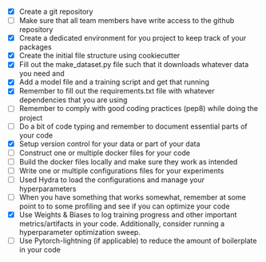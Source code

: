 * [X] Create a git repository
* [ ] Make sure that all team members have write access to the github repository
* [X] Create a dedicated environment for you project to keep track of your packages
* [X] Create the initial file structure using cookiecutter
* [X] Fill out the make_dataset.py file such that it downloads whatever data you need and
* [X] Add a model file and a training script and get that running
* [X] Remember to fill out the requirements.txt file with whatever dependencies that you are using
* [ ] Remember to comply with good coding practices (pep8) while doing the project
* [ ] Do a bit of code typing and remember to document essential parts of your code
* [X] Setup version control for your data or part of your data
* [ ] Construct one or multiple docker files for your code
* [ ] Build the docker files locally and make sure they work as intended
* [ ] Write one or multiple configurations files for your experiments
* [ ] Used Hydra to load the configurations and manage your hyperparameters
* [ ] When you have something that works somewhat, remember at some point to to some profiling and see if you can optimize your code
* [X] Use Weights & Biases to log training progress and other important metrics/artifacts in your code. Additionally, consider running a hyperparameter optimization sweep.
* [ ] Use Pytorch-lightning (if applicable) to reduce the amount of boilerplate in your code